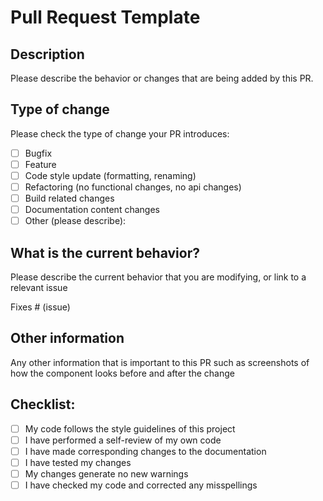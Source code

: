 # Pull Request Template

## Description

Please describe the behavior or changes that are being added by this PR.

## Type of change

Please check the type of change your PR introduces:

- [ ] Bugfix
- [ ] Feature
- [ ] Code style update (formatting, renaming)
- [ ] Refactoring (no functional changes, no api changes)
- [ ] Build related changes
- [ ] Documentation content changes
- [ ] Other (please describe):

## What is the current behavior?

Please describe the current behavior that you are modifying, or link to a relevant issue

Fixes # (issue)

## Other information

Any other information that is important to this PR such as screenshots of how the component looks before and after the change

## Checklist:

- [ ] My code follows the style guidelines of this project
- [ ] I have performed a self-review of my own code
- [ ] I have made corresponding changes to the documentation
- [ ] I have tested my changes
- [ ] My changes generate no new warnings
- [ ] I have checked my code and corrected any misspellings